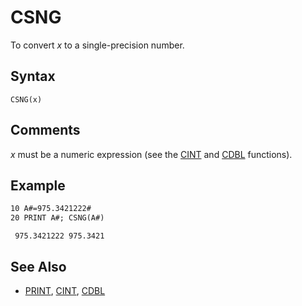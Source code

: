 # CSNG

To convert *x* to a single-precision number.

## Syntax

`CSNG(x)`

## Comments

*x* must be a numeric expression (see the [CINT](CINT) and [CDBL](CDBL) functions).

## Example

```vb
10 A#=975.3421222#
20 PRINT A#; CSNG(A#)
```

```text
 975.3421222 975.3421
```

## See Also

* [PRINT](PRINT), [CINT](CINT), [CDBL](CDBL)
